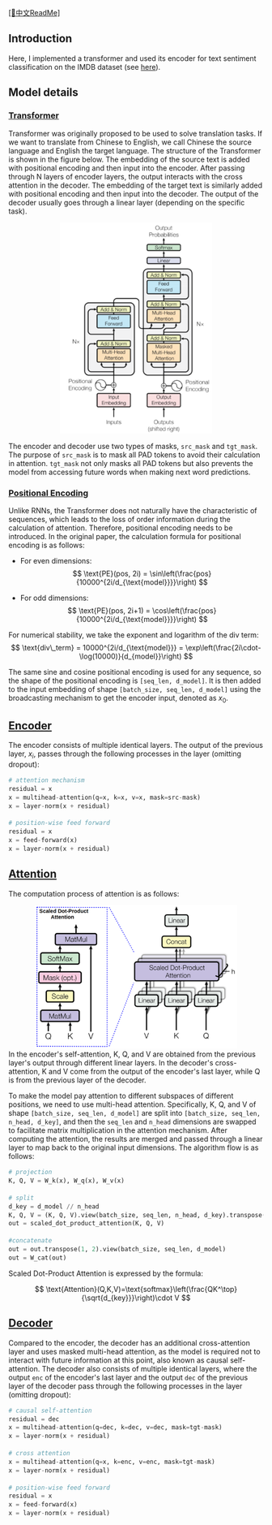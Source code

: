 [\[📖中文ReadMe\]](./README_zh.md)

## Introduction
Here, I implemented a transformer and used its encoder for text sentiment classification on the IMDB dataset (see [here](./train_imdb.ipynb)).

## Model details
### [Transformer](./modules/transformer.py)
Transformer was originally proposed to be used to solve translation tasks. If we want to translate from Chinese to English, we call Chinese the source language and English the target language. The structure of the Transformer is shown in the figure below. The embedding of the source text is added with positional encoding and then input into the encoder. After passing through N layers of encoder layers, the output interacts with the cross attention in the decoder. The embedding of the target text is similarly added with positional encoding and then input into the decoder. The output of the decoder usually goes through a linear layer (depending on the specific task).
<div style="text-align: center;">
  <img src="./images/transformer.png" alt="Transformer" style="width: 300px; height: auto;">
</div>

The encoder and decoder use two types of masks, `src_mask` and `tgt_mask`. The purpose of `src_mask` is to mask all PAD tokens to avoid their calculation in attention. `tgt_mask` not only masks all PAD tokens but also prevents the model from accessing future words when making next word predictions.

### [Positional Encoding](./modules/layers.py)
Unlike RNNs, the Transformer does not naturally have the characteristic of sequences, which leads to the loss of order information during the calculation of attention. Therefore, positional encoding needs to be introduced. In the original paper, the calculation formula for positional encoding is as follows:

- For even dimensions:
  $$
   \text{PE}(pos, 2i) = \sin\left(\frac{pos}{10000^{2i/d_{\text{model}}}}\right)
  $$

- For odd dimensions:
  $$ 
  \text{PE}(pos, 2i+1) = \cos\left(\frac{pos}{10000^{2i/d_{\text{model}}}}\right) 
  $$

For numerical stability, we take the exponent and logarithm of the div term:
$$
\text{div\_term} = 10000^{2i/d_{\text{model}}} = \exp\left(\frac{2i\cdot-\log(10000)}{d_{model}}\right)
$$

The same sine and cosine positional encoding is used for any sequence, so the shape of the positional encoding is `[seq_len, d_model]`. It is then added to the input embedding of shape `[batch_size, seq_len, d_model]` using the broadcasting mechanism to get the encoder input, denoted as $x_0$.

## [Encoder](./modules/encoder.py)
The encoder consists of multiple identical layers. The output of the previous layer, $x_i$, passes through the following processes in the layer (omitting dropout):
```python
# attention mechanism
residual = x
x = multihead-attention(q=x, k=x, v=x, mask=src-mask)
x = layer-norm(x + residual)

# position-wise feed forward
residual = x
x = feed-forward(x)
x = layer-norm(x + residual)
```

## [Attention](./modules/layers.py)
The computation process of attention is as follows:
<div style="text-align: center;">
  <img src="./images/attention.png" alt="Attention" style="width: 400px; height: auto;">
</div>
In the encoder's self-attention, K, Q, and V are obtained from the previous layer's output through different linear layers. In the decoder's cross-attention, K and V come from the output of the encoder's last layer, while Q is from the previous layer of the decoder.

To make the model pay attention to different subspaces of different positions, we need to use multi-head attention. Specifically, K, Q, and V of shape `[batch_size, seq_len, d_model]` are split into `[batch_size, seq_len, n_head, d_key]`, and then the `seq_len` and `n_head` dimensions are swapped to facilitate matrix multiplication in the attention mechanism. After computing the attention, the results are merged and passed through a linear layer to map back to the original input dimensions. The algorithm flow is as follows:
```python
# projection
K, Q, V = W_k(x), W_q(x), W_v(x)

# split
d_key = d_model // n_head
K, Q, V = (K, Q, V).view(batch_size, seq_len, n_head, d_key).transpose(1, 2)
out = scaled_dot_product_attention(K, Q, V)

#concatenate
out = out.transpose(1, 2).view(batch_size, seq_len, d_model)
out = W_cat(out)
```

Scaled Dot-Product Attention is expressed by the formula:

$$
\text{Attention}(Q,K,V)=\text{softmax}\left(\frac{QK^\top}{\sqrt{d_{key}}}\right)\cdot V
$$

## [Decoder](./modules/decoder.py)
Compared to the encoder, the decoder has an additional cross-attention layer and uses masked multi-head attention, as the model is required not to interact with future information at this point, also known as causal self-attention.
The decoder also consists of multiple identical layers, where the output `enc` of the encoder's last layer and the output `dec` of the previous layer of the decoder pass through the following processes in the layer (omitting dropout):
```python
# causal self-attention
residual = dec
x = multihead-attention(q=dec, k=dec, v=dec, mask=tgt-mask)
x = layer-norm(x + residual)

# cross attention
x = multihead-attention(q=x, k=enc, v=enc, mask=tgt-mask)
x = layer-norm(x + residual)

# position-wise feed forward
residual = x
x = feed-forward(x)
x = layer-norm(x + residual)
```
